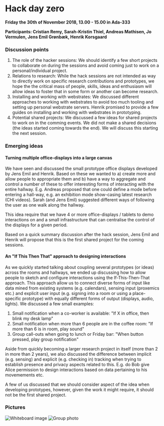 # Hack day zero
**Friday the 30th of November 2018, 13.00 - 15.00 in Ada-333**

**Participants: Cristian Remy, Sarah-Kristin Thiel, Andreas Mathisen, Jo Vermulen, Jens Emil Grønbæk, Henrik Korsgaard**

### Discussion points
1. The role of the hacker sessions: We should identify a few short projects to collaborate on during the sessions and avoid coming just to work on a personal/individual project. 
2. Relations to research: While the hack sessions are not intended as way to directly work on specific research contributions and prototypes, we hope the the critical mass of people, skills, ideas and enthusiasm will allow ideas to foster that in some form or another can become research.
3. Installing and working with webstrates: We discussed different approaches to working with webstrates to avoid too much tooling and setting up personal webstrate servers. Henrik promised to provide a few guides on installing and working with webstrates in prototyping.
4. Potential shared projects: We discussed a few ideas for shared projects to work on in the comming events. We did not make a shared decisions (the ideas started coming towards the end). We will discuss this starting the next session.

### Emerging ideas

#### Turning multiple office-displays into a large canvas
We have seen and discussed the small prototype office displays developed by Jens Emil and Henrik. Based on these we wanted to a) create more and allow people to appropriate them and b) have a way to aggregate and control a number of these to offer interesting forms of interacting with the entire hallway. E.g. Andreas proposed that one could define a mode before entering a hall-way, e.g. an exhibition mode show-casing latest research (CHI videos). Sarah (and Jens Emil) suggested different ways of following the user as one walk along the hallway.

This idea require that we have 4 or more office-displays / tablets to demo interactions on and a small infrastructure that can centralise the control of the displays for a given period. 

Based on a quick summary discussion after the hack session, Jens Emil and Henrik will propose that this is the first shared project for the coming sessions.

#### An "If This Then That" approach to designing interactions
As we quickly started talking about coupling several prototypes (or ideas) across the rooms and hallways, we ended up discussing how to allow people to sketch and configure interactions using the If-This-Then-That approach. This approach allow us to connect diverse forms of input like data mined from existing systems (e.g. calendars), sensing input (proxemics etc.) and explicit user input (e.g. signing into a room or using a place-specific prototype) with equally different forms of output (displays, audio, lights). We discussed a few small examples:

1. Small notification when a co-worker is available: "If X in office, then blink my desk lamp"
2. Small notification when more than 6 people are in the coffee room: "If more than 6 is in room, play sound"
3. Group call-outs when going to lunch or Friday bar: "When button pressed, play group notification"

Aside from quickly becoming a larger research project in itself (more than 2 in more than 2 years), we also discussed the difference between implicit (e.g. sensing) and explicit (e.g. checking in) tracking when trying to establish presence and privacy aspects related to this. E.g. do Bob give Alice permission to design interactions based on data pertaining to his movemements etc.

A few of us discussed that we should consider aspect of the idea when developing prototypes, however, given the work it might require, it should not be the first shared project.

### Pictures
![Whiteboard image]()
![Group photo]()

